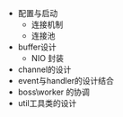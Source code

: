 * 配置与启动
    * 连接机制
    * 连接池
* buffer设计
    * NIO 封装
* channel的设计
* event与handler的设计结合
* boss\worker 的协调
* util工具类的设计